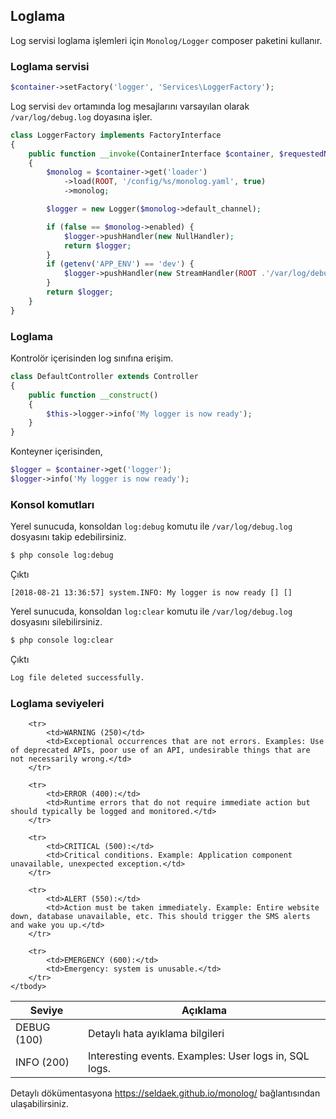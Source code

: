 
## Loglama

Log servisi loglama işlemleri için `Monolog/Logger` composer paketini kullanır. 

### Loglama servisi

```php
$container->setFactory('logger', 'Services\LoggerFactory');
```

Log servisi `dev` ortamında log mesajlarını varsayılan olarak `/var/log/debug.log` doyasına işler.

```php
class LoggerFactory implements FactoryInterface
{
    public function __invoke(ContainerInterface $container, $requestedName, array $options = null)
    {
        $monolog = $container->get('loader')
            ->load(ROOT, '/config/%s/monolog.yaml', true)
            ->monolog;

        $logger = new Logger($monolog->default_channel);

        if (false == $monolog->enabled) {
            $logger->pushHandler(new NullHandler);
            return $logger;
        }
        if (getenv('APP_ENV') == 'dev') {
            $logger->pushHandler(new StreamHandler(ROOT .'/var/log/debug.log', Logger::DEBUG, true, 0666));
        }
        return $logger;
    }
}
```

### Loglama

Kontrolör içerisinden log sınıfına erişim.

```php
class DefaultController extends Controller
{
	public function __construct()
	{
        $this->logger->info('My logger is now ready');
    }
}
```

Konteyner içerisinden,

```php
$logger = $container->get('logger');
$logger->info('My logger is now ready');
```

### Konsol komutları

Yerel sunucuda, konsoldan `log:debug` komutu ile `/var/log/debug.log` dosyasını takip edebilirsiniz.

```bash
$ php console log:debug
```

Çıktı

```
[2018-08-21 13:36:57] system.INFO: My logger is now ready [] []
```

Yerel sunucuda, konsoldan `log:clear` komutu ile `/var/log/debug.log` dosyasını silebilirsiniz.

```bash
$ php console log:clear
```

Çıktı

```bash
Log file deleted successfully.
```

### Loglama seviyeleri

<table>
	<thead>
		<tr>
			<th>Seviye</th>
			<th>Açıklama</th>
		</tr>
	</thead>
	<tbody>
		<tr>
			<td>DEBUG (100)</td>
			<td>Detaylı hata ayıklama bilgileri</td>
		</tr>
		<tr>
			<td>INFO (200)</td>
			<td>Interesting events. Examples: User logs in, SQL logs.</td>
		</tr>

		<tr>
			<td>WARNING (250)</td>
			<td>Exceptional occurrences that are not errors. Examples: Use of deprecated APIs, poor use of an API, undesirable things that are not necessarily wrong.</td>
		</tr>

		<tr>
			<td>ERROR (400):</td>
			<td>Runtime errors that do not require immediate action but should typically be logged and monitored.</td>
		</tr>

		<tr>
			<td>CRITICAL (500):</td>
			<td>Critical conditions. Example: Application component unavailable, unexpected exception.</td>
		</tr>

		<tr>
			<td>ALERT (550):</td>
			<td>Action must be taken immediately. Example: Entire website down, database unavailable, etc. This should trigger the SMS alerts and wake you up.</td>
		</tr>

		<tr>
			<td>EMERGENCY (600):</td>
			<td>Emergency: system is unusable.</td>
		</tr>
	</tbody>
</table>

Detaylı dökümentasyona <a href="https://seldaek.github.io/monolog/">https://seldaek.github.io/monolog/</a> bağlantısından ulaşabilirsiniz.
